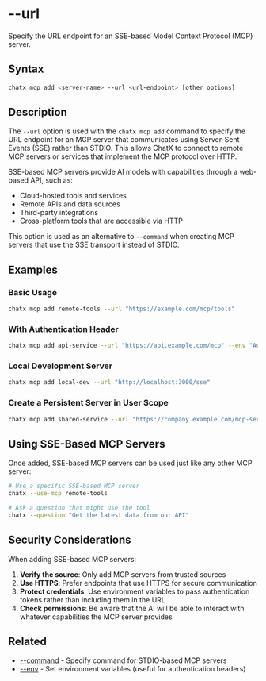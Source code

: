 # --url

Specify the URL endpoint for an SSE-based Model Context Protocol (MCP) server.

## Syntax

```bash
chatx mcp add <server-name> --url <url-endpoint> [other options]
```

## Description

The `--url` option is used with the `chatx mcp add` command to specify the URL endpoint for an MCP server that communicates using Server-Sent Events (SSE) rather than STDIO. This allows ChatX to connect to remote MCP servers or services that implement the MCP protocol over HTTP.

SSE-based MCP servers provide AI models with capabilities through a web-based API, such as:
- Cloud-hosted tools and services
- Remote APIs and data sources
- Third-party integrations
- Cross-platform tools that are accessible via HTTP

This option is used as an alternative to `--command` when creating MCP servers that use the SSE transport instead of STDIO.

## Examples

### Basic Usage

```bash
chatx mcp add remote-tools --url "https://example.com/mcp/tools"
```

### With Authentication Header

```bash
chatx mcp add api-service --url "https://api.example.com/mcp" --env "Authorization=Bearer token123"
```

### Local Development Server

```bash
chatx mcp add local-dev --url "http://localhost:3000/sse"
```

### Create a Persistent Server in User Scope

```bash
chatx mcp add shared-service --url "https://company.example.com/mcp-service" --user
```

## Using SSE-Based MCP Servers

Once added, SSE-based MCP servers can be used just like any other MCP server:

```bash
# Use a specific SSE-based MCP server
chatx --use-mcp remote-tools

# Ask a question that might use the tool
chatx --question "Get the latest data from our API"
```

## Security Considerations

When adding SSE-based MCP servers:

1. **Verify the source**: Only add MCP servers from trusted sources
2. **Use HTTPS**: Prefer endpoints that use HTTPS for secure communication
3. **Protect credentials**: Use environment variables to pass authentication tokens rather than including them in the URL
4. **Check permissions**: Be aware that the AI will be able to interact with whatever capabilities the MCP server provides

## Related

- [--command](./command.md) - Specify command for STDIO-based MCP servers
- [--env](./env.md) - Set environment variables (useful for authentication headers)